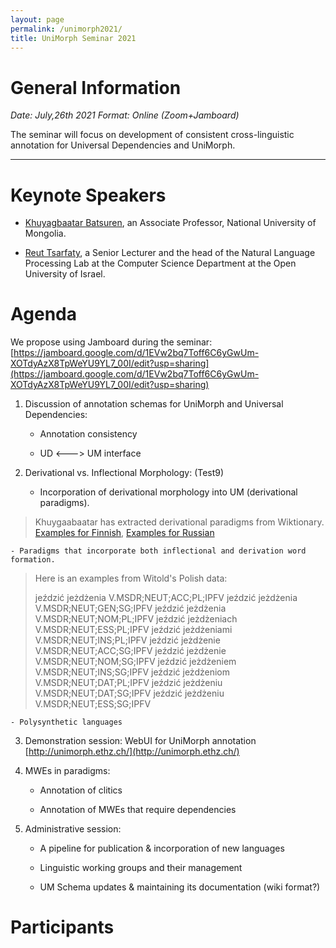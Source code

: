 ```yaml
---
layout: page
permalink: /unimorph2021/
title: UniMorph Seminar 2021
---
```


# General Information

*Date: July,26th 2021  Format: Online (Zoom+Jamboard)*

The seminar will focus on development of consistent cross-linguistic annotation for Universal Dependencies and UniMorph. 

---




# Keynote Speakers

- [Khuyagbaatar Batsuren](https://scholar.google.it/citations?user=JsMdM8oAAAAJ&hl=en), an Associate Professor, National University of Mongolia.

- [Reut Tsarfaty](https://www.openu.ac.il/en/personalsites/ReutTsarfaty.aspx), a Senior Lecturer and the head of the Natural Language Processing Lab at the Computer Science Department at the Open University of Israel. 

# Agenda

We propose using Jamboard during the seminar: [https://jamboard.google.com/d/1EVw2bq7Toff6C6yGwUm-XOTdyAzX8TpWeYU9YL7_00I/edit?usp=sharing](https://jamboard.google.com/d/1EVw2bq7Toff6C6yGwUm-XOTdyAzX8TpWeYU9YL7_00I/edit?usp=sharing)

1. Discussion of annotation schemas for UniMorph and Universal Dependencies:

    - Annotation consistency
  
    - UD <---> UM interface


2. Derivational vs. Inflectional Morphology:
(Test9)  
    - Incorporation of derivational morphology into UM (derivational paradigms). 
 > Khuygaabaatar has extracted derivational paradigms from Wiktionary. [Examples for Finnish](https://drive.google.com/drive/folders/1zRE3GrtkZ6NDTwB8lB2tAxIdbLrnH8Jf), [Examples for Russian](https://drive.google.com/drive/folders/1ZmRyLzwOARy4eI5yvlP89t-pkKmwei-A)
   
    - Paradigms that incorporate both inflectional and derivation word formation.
 > Here is an examples from Witold's Polish data:
 > 
 > jeździć	jeżdżenia	V.MSDR;NEUT;ACC;PL;IPFV
 > jeździć	jeżdżenia	V.MSDR;NEUT;GEN;SG;IPFV
 > jeździć	jeżdżenia	V.MSDR;NEUT;NOM;PL;IPFV
 > jeździć	jeżdżeniach	V.MSDR;NEUT;ESS;PL;IPFV
 > jeździć	jeżdżeniami	V.MSDR;NEUT;INS;PL;IPFV
 > jeździć	jeżdżenie	V.MSDR;NEUT;ACC;SG;IPFV
 > jeździć	jeżdżenie	V.MSDR;NEUT;NOM;SG;IPFV
 > jeździć	jeżdżeniem	V.MSDR;NEUT;INS;SG;IPFV
 > jeździć	jeżdżeniom	V.MSDR;NEUT;DAT;PL;IPFV
 > jeździć	jeżdżeniu	V.MSDR;NEUT;DAT;SG;IPFV
 > jeździć	jeżdżeniu	V.MSDR;NEUT;ESS;SG;IPFV
 > 
 
    - Polysynthetic languages

3. Demonstration session:  WebUI for UniMorph annotation [http://unimorph.ethz.ch/](http://unimorph.ethz.ch/)

4. MWEs in paradigms:

    - Annotation of clitics

    - Annotation of MWEs that require dependencies

5. Administrative session:

    - A pipeline for publication & incorporation of new languages

    - Linguistic working groups and their management

    - UM Schema updates & maintaining its documentation (wiki format?)

# Participants


